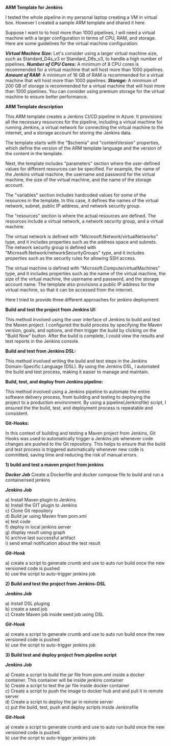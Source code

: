 **ARM Template for Jenkins**

I tested the whole pipeline in my personal laptop creating a VM in virtual box. However I created a sample ARM template and shared it here.

Suppose I want to to host more than 1000 pipelines, I will need a virtual machine with a larger configuration in terms of CPU, RAM, and storage. Here are some guidelines for the virtual machine configuration:

***Virtual Machine Size:*** Let's consider using a larger virtual machine size, such as Standard_D4s_v3 or Standard_D8s_v3, to handle a high number of pipelines.
***Number of CPU Cores:*** A minimum of 8 CPU cores is recommended for a virtual machine that will host more than 1000 pipelines.
***Amount of RAM:*** A minimum of 16 GB of RAM is recommended for a virtual machine that will host more than 1000 pipelines.
***Storage:*** A minimum of 200 GB of storage is recommended for a virtual machine that will host more than 1000 pipelines. You can consider using premium storage for the virtual machine to ensure better performance.

**ARM Template description**

This ARM template creates a Jenkins CI/CD pipeline in Azure. It provisions all the necessary resources for the pipeline, including a virtual machine for running Jenkins, a virtual network for connecting the virtual machine to the internet, and a storage account for storing the Jenkins data.

The template starts with the "$schema" and "contentVersion" properties, which define the version of the ARM template language and the version of the content in the template.

Next, the template includes "parameters" section where the user-defined values for different resources can be specified. For example, the name of the Jenkins virtual machine, the username and password for the virtual machine, the size of the virtual machine, and the name of the storage account.

The "variables" section includes hardcoded values for some of the resources in the template. In this case, it defines the names of the virtual network, subnet, public IP address, and network security group.

The "resources" section is where the actual resources are defined. The resources include a virtual network, a network security group, and a virtual machine.

The virtual network is defined with "Microsoft.Network/virtualNetworks" type, and it includes properties such as the address space and subnets. The network security group is defined with "Microsoft.Network/networkSecurityGroups" type, and it includes properties such as the security rules for allowing SSH access.

The virtual machine is defined with "Microsoft.Compute/virtualMachines" type, and it includes properties such as the name of the virtual machine, the size of the virtual machine, the username and password, and the storage account name. The template also provisions a public IP address for the virtual machine, so that it can be accessed from the internet.

Here I tried to provide three different approaches for jenkins deployment:

**Build and test the project from Jenkins UI:** 

This method involved using the user interface of Jenkins to build and test the Maven project. I configured the build process by specifying the Maven version, goals, and options, and then trigger the build by clicking on the "Build Now" button. After the build is complete, I could view the results and test reports in the Jenkins console.

**Build and test from Jenkins DSL:** 

This method involved writing the build and test steps in the Jenkins Domain-Specific Language (DSL). By using the Jenkins DSL, I automated the build and test process, making it easier to manage and maintain.

**Build, test, and deploy from Jenkins pipeline:** 

This method involved using a Jenkins pipeline to automate the entire software delivery process, from building and testing to deploying the project to a production environment. By using a pipeline(Jenkinsfile) script, I ensured the the build, test, and deployment process is repeatable and consistent.

**Git-Hooks:** 

In this context of building and testing a Maven project from Jenkins, Git Hooks was used to automatically trigger a Jenkins job whenever code changes are pushed to the Git repository. This helps to ensure that the build and test process is triggered automatically whenever new code is committed, saving time and reducing the risk of manual errors.


**1) build and test a maven project from jenkins**

***Docker Job***
  Create a Dockerfile and docker compose file to build and run a containerised jenkins

***Jenkins Job***

  a) Install Maven plugin to Jenkins<br />
  b) Install the GIT plugin to Jenkins<br />
  c) Clone Git repository <br />
  d) Build jar using Maven from pom.xml<br />
  e) test code<br />
  f) deploy in local jenkins server<br />
  g) display result using graph<br />
  h) archive last successful artifact<br />
  i) send email notification about the test result<br />
  
***Git-Hook***

  a) create a script to generate crumb and use to auto run build once the new versioned code is pushed<br />
  b) use the script to auto-trigger jenkins job<br />

**2) Build and test the project from Jenkins-DSL**

***Jenkins Job***

  a) install DSL pluging<br />
  b) create a seed job<br />
  c) Create Maven job inside seed job using DSL<br />

***Git-Hook***

  a) create a script to generate crumb and use to auto run build once the new versioned code is pushed<br />
  b) use the script to auto-trigger jenkins job<br />

**3) Build test and deploy project from pipeline script**

***Jenkins Job***

  a) Create a script to build the jar file from pom.xml inside a docker container. This container will be inside jenkins container<br />
  b) Create a script to test the jar file inside docker container<br />
  c) Create a script to push the image to docker hub and and pull it in remote server<br />
  d) Create a script to deploy the jar in remote server<br />
  c) put the build, test, push and deploy scripts inside Jenkinsfile<br />
  
***Git-Hook***

  a) create a script to generate crumb and use to auto run build once the new versioned code is pushed<br />
  b) use the script to auto-trigger jenkins job<br />
